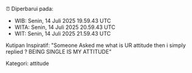 ⏰ Diperbarui pada:
- WIB: Senin, 14 Juli 2025 19.59.43 UTC
- WITA: Senin, 14 Juli 2025 20.59.43 UTC
- WIT: Senin, 14 Juli 2025 21.59.43 UTC

Kutipan Inspiratif:
"Someone Asked me what is UR attitude then i simply replied ? BEING SINGLE IS MY ATTITUDE"


Kategori: attitude

